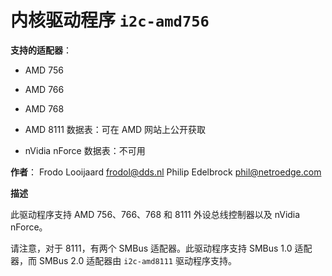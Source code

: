 # 内核驱动程序 `i2c-amd756`

**支持的适配器**：
  * AMD 756
  * AMD 766
  * AMD 768
  * AMD 8111
    数据表：可在 AMD 网站上公开获取

  * nVidia nForce
    数据表：不可用

**作者**：
    Frodo Looijaard <frodol@dds.nl>
    Philip Edelbrock <phil@netroedge.com>

**描述**

此驱动程序支持 AMD 756、766、768 和 8111 外设总线控制器以及 nVidia nForce。

请注意，对于 8111，有两个 SMBus 适配器。此驱动程序支持 SMBus 1.0 适配器，而 SMBus 2.0 适配器由 `i2c-amd8111` 驱动程序支持。